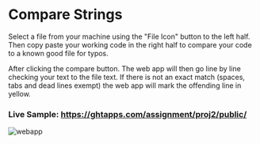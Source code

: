 <h1>Compare Strings</h1>
  <p>Select a file from your machine using the "File Icon" button to the left half. Then copy paste your working code in the right half to compare your code to a known good file for typos.</p>
  <p>After clicking the compare button. The web app will then go line by line checking your text to the file text. If there is not an exact match (spaces, tabs and dead lines exempt) the web app will mark the offending line in yellow.</p>
  <p><h3>Live Sample: <a href="https://ghtapps.com/assignment/proj2/public/">https://ghtapps.com/assignment/proj2/public/</a></h3></p>
  
  ![webapp](https://user-images.githubusercontent.com/7830915/55689212-6dba8080-5947-11e9-84f3-126f9df45fc0.JPG)
